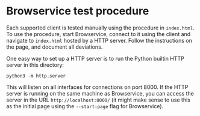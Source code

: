 # Browservice test procedure

Each supported client is tested manually using the procedure in `index.html`. To use the procedure, start Browservice, connect to it using the client and navigate to `index.html` hosted by a HTTP server. Follow the instructions on the page, and document all deviations.

One easy way to set up a HTTP server is to run the Python builtin HTTP server in this directory:

```
python3 -m http.server
```

This will listen on all interfaces for connections on port 8000. If the HTTP server is running on the same machine as Browservice, you can access the server in the URL `http://localhost:8000/` (it might make sense to use this as the initial page using the `--start-page` flag for Browservice).
